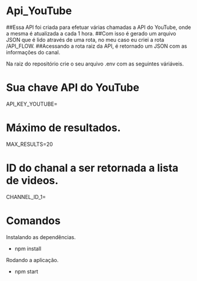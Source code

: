 # Api_YouTube

##Essa API foi criada para efetuar várias chamadas a API do YouTube, onde a mesma é atualizada a cada 1 hora.
##Com isso é gerado um arquivo JSON que é lido através de uma rota, no meu caso eu criei a rota /API_FLOW.
##Acessando a rota raiz da API, é retornado um JSON com as informações do canal.

Na raiz do repositório crie o seu arquivo .env com as seguintes váriáveis.

# Sua chave API do YouTube
API_KEY_YOUTUBE=

# Máximo de resultados.
MAX_RESULTS=20

# ID do chanal a ser retornada a lista de videos.
CHANNEL_ID_1=

# Comandos

Instalando as dependências.
* npm install

Rodando a aplicação.
* npm start
